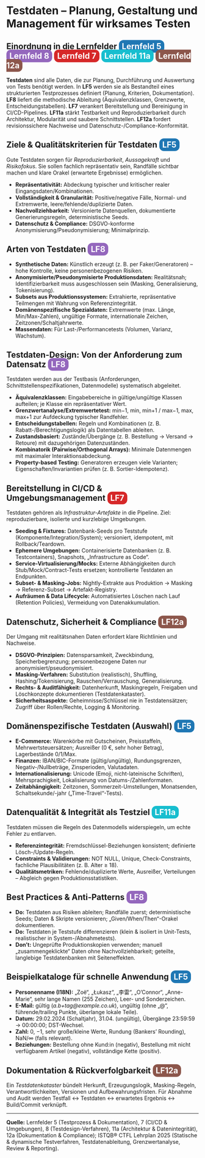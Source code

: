 <h1>Testdaten – Planung, Gestaltung und Management für wirksames Testen</h1>

<h2>
  Einordnung in die Lernfelder
  <span style="background-color:#1f77b4; color:white; padding:4px 8px; border-radius:12px;">Lernfeld 5</span>
  <span style="background-color:#9467bd; color:white; padding:4px 8px; border-radius:12px;">Lernfeld 8</span>
  <span style="background-color:#d62728; color:white; padding:4px 8px; border-radius:12px;">Lernfeld 7</span>
  <span style="background-color:#17becf; color:white; padding:4px 8px; border-radius:12px;">Lernfeld 11a</span>
  <span style="background-color:#8c564b; color:white; padding:4px 8px; border-radius:12px;">Lernfeld 12a</span>
</h2>
<p><strong>Testdaten</strong> sind alle Daten, die zur Planung, Durchführung und Auswertung von Tests benötigt werden. In <strong>LF5</strong> werden sie als Bestandteil eines strukturierten Testprozesses definiert (Planung, Kriterien, Dokumentation). <strong>LF8</strong> liefert die methodische Ableitung (Äquivalenzklassen, Grenzwerte, Entscheidungstabellen). <strong>LF7</strong> verankert Bereitstellung und Bereinigung in CI/CD-Pipelines. <strong>LF11a</strong> stärkt Testbarkeit und Reproduzierbarkeit durch Architektur, Modularität und saubere Schnittstellen. <strong>LF12a</strong> fordert revisionssichere Nachweise und Datenschutz-/Compliance-Konformität.</p>

<h2>
  Ziele &amp; Qualitätskriterien für Testdaten
  <span style="background-color:#1f77b4; color:white; padding:4px 8px; border-radius:12px;">LF5</span>
</h2>
<p>Gute Testdaten sorgen für <em>Reproduzierbarkeit</em>, <em>Aussagekraft</em> und <em>Risikofokus</em>. Sie sollen fachlich repräsentativ sein, Randfälle sichtbar machen und klare Orakel (erwartete Ergebnisse) ermöglichen.</p>
<ul>
  <li><strong>Repräsentativität:</strong> Abdeckung typischer und kritischer realer Eingangsdaten/Kombinationen.</li>
  <li><strong>Vollständigkeit &amp; Granularität:</strong> Positive/negative Fälle, Normal- und Extremwerte, leere/fehlende/duplizierte Daten.</li>
  <li><strong>Nachvollziehbarkeit:</strong> Versionierte Datenquellen, dokumentierte Generierungsregeln, deterministische Seeds.</li>
  <li><strong>Datenschutz &amp; Compliance:</strong> DSGVO-konforme Anonymisierung/Pseudonymisierung; Minimalprinzip.</li>
</ul>

<h2>
  Arten von Testdaten
  <span style="background-color:#9467bd; color:white; padding:4px 8px; border-radius:12px;">LF8</span>
</h2>
<ul>
  <li><strong>Synthetische Daten:</strong> Künstlich erzeugt (z. B. per Faker/Generatoren) – hohe Kontrolle, keine personenbezogenen Risiken.</li>
  <li><strong>Anonymisierte/Pseudonymisierte Produktionsdaten:</strong> Realitätsnah; Identifizierbarkeit muss ausgeschlossen sein (Masking, Generalisierung, Tokenisierung).</li>
  <li><strong>Subsets aus Produktionssystemen:</strong> Extrahierte, repräsentative Teilmengen mit Wahrung von Referenzintegrität.</li>
  <li><strong>Domänenspezifische Spezialdaten:</strong> Extremwerte (max. Länge, Min/Max-Zahlen), ungültige Formate, internationale Zeichen, Zeitzonen/Schaltjahrwerte.</li>
  <li><strong>Massendaten:</strong> Für Last-/Performancetests (Volumen, Varianz, Wachstum).</li>
</ul>

<h2>
  Testdaten-Design: Von der Anforderung zum Datensatz
  <span style="background-color:#9467bd; color:white; padding:4px 8px; border-radius:12px;">LF8</span>
</h2>
<p>Testdaten werden aus der Testbasis (Anforderungen, Schnittstellenspezifikationen, Datenmodelle) systematisch abgeleitet.</p>
<ul>
  <li><strong>Äquivalenzklassen:</strong> Eingabebereiche in gültige/ungültige Klassen aufteilen; je Klasse ein repräsentativer Wert.</li>
  <li><strong>Grenzwertanalyse/Extremwertetest:</strong> min−1, min, min+1 / max−1, max, max+1 zur Aufdeckung typischer Randfehler.</li>
  <li><strong>Entscheidungstabellen:</strong> Regeln und Kombinationen (z. B. Rabatt-/Berechtigungslogik) als Datentabellen ableiten.</li>
  <li><strong>Zustandsbasiert:</strong> Zustände/Übergänge (z. B. Bestellung → Versand → Retoure) mit dazugehörigen Datenzuständen.</li>
  <li><strong>Kombinatorik (Pairwise/Orthogonal Arrays):</strong> Minimale Datenmengen mit maximaler Interaktionsabdeckung.</li>
  <li><strong>Property-based Testing:</strong> Generatoren erzeugen viele Varianten; Eigenschaften/Invariantien prüfen (z. B. Sortier-Idempotenz).</li>
</ul>

<h2>
  Bereitstellung in CI/CD &amp; Umgebungsmanagement
  <span style="background-color:#d62728; color:white; padding:4px 8px; border-radius:12px;">LF7</span>
</h2>
<p>Testdaten gehören als <em>Infrastruktur-Artefakte</em> in die Pipeline. Ziel: reproduzierbare, isolierte und kurzlebige Umgebungen.</p>
<ul>
  <li><strong>Seeding &amp; Fixtures:</strong> Datenbank-Seeds pro Teststufe (Komponente/Integration/System); versioniert, idempotent, mit Rollback/Teardown.</li>
  <li><strong>Ephemere Umgebungen:</strong> Containerisierte Datenbanken (z. B. Testcontainers), Snapshots, „Infrastructure as Code“.</li>
  <li><strong>Service-Virtualisierung/Mocks:</strong> Externe Abhängigkeiten durch Stub/Mock/Contract-Tests ersetzen; kontrollierte Testdaten an Endpunkten.</li>
  <li><strong>Subset- &amp; Masking-Jobs:</strong> Nightly-Extrakte aus Produktion → Masking → Referenz-Subset → Artefakt-Registry.</li>
  <li><strong>Aufräumen &amp; Data Lifecycle:</strong> Automatisiertes Löschen nach Lauf (Retention Policies), Vermeidung von Datenakkumulation.</li>
</ul>

<h2>
  Datenschutz, Sicherheit &amp; Compliance
  <span style="background-color:#8c564b; color:white; padding:4px 8px; border-radius:12px;">LF12a</span>
</h2>
<p>Der Umgang mit realitätsnahen Daten erfordert klare Richtlinien und Nachweise.</p>
<ul>
  <li><strong>DSGVO-Prinzipien:</strong> Datensparsamkeit, Zweckbindung, Speicherbegrenzung; personenbezogene Daten nur anonymisiert/pseudonymisiert.</li>
  <li><strong>Masking-Verfahren:</strong> Substitution (realistisch), Shuffling, Hashing/Tokenisierung, Rauschen/Verrauschung, Generalisierung.</li>
  <li><strong>Rechts- &amp; Auditfähigkeit:</strong> Datenherkunft, Maskingregeln, Freigaben und Löschkonzepte dokumentieren (Testdatenkataster).</li>
  <li><strong>Sicherheitsaspekte:</strong> Geheimnisse/Schlüssel nie in Testdatensätzen; Zugriff über Rollen/Rechte, Logging &amp; Monitoring.</li>
</ul>

<h2>
  Domänenspezifische Testdaten (Auswahl)
  <span style="background-color:#1f77b4; color:white; padding:4px 8px; border-radius:12px;">LF5</span>
</h2>
<ul>
  <li><strong>E-Commerce:</strong> Warenkörbe mit Gutscheinen, Preisstaffeln, Mehrwertsteuersätzen; Ausreißer (0 €, sehr hoher Betrag), Lagerbestände 0/1/Max.</li>
  <li><strong>Finanzen:</strong> IBAN/BIC-Formate (gültig/ungültig), Rundungsgrenzen, Negativ-/Nullbeträge, Zinsperioden, Valutadaten.</li>
  <li><strong>Internationalisierung:</strong> Unicode (Emoji, nicht-lateinische Schriften), Mehrsprachigkeit, Lokalisierung von Datums-/Zahlenformaten.</li>
  <li><strong>Zeitabhängigkeit:</strong> Zeitzonen, Sommerzeit-Umstellungen, Monatsenden, Schaltsekunde/-jahr („Time-Travel“-Tests).</li>
</ul>

<h2>
  Datenqualität &amp; Integrität als Testziel
  <span style="background-color:#17becf; color:white; padding:4px 8px; border-radius:12px;">LF11a</span>
</h2>
<p>Testdaten müssen die Regeln des Datenmodells widerspiegeln, um echte Fehler zu entlarven.</p>
<ul>
  <li><strong>Referenzintegrität:</strong> Fremdschlüssel-Beziehungen konsistent; definierte Lösch-/Update-Regeln.</li>
  <li><strong>Constraints &amp; Validierungen:</strong> NOT NULL, Unique, Check-Constraints, fachliche Plausibilitäten (z. B. Alter ≥ 18).</li>
  <li><strong>Qualitätsmetriken:</strong> Fehlende/duplizierte Werte, Ausreißer, Verteilungen – Abgleich gegen Produktionsstatistiken.</li>
</ul>

<h2>
  Best Practices &amp; Anti-Patterns
  <span style="background-color:#9467bd; color:white; padding:4px 8px; border-radius:12px;">LF8</span>
</h2>
<ul>
  <li><strong>Do:</strong> Testdaten aus Risiken ableiten; Randfälle zuerst; deterministische Seeds; Daten &amp; Skripte versionieren; „Given/When/Then“-Orakel dokumentieren.</li>
  <li><strong>Do:</strong> Testdaten je Teststufe differenzieren (klein &amp; isoliert in Unit-Tests, realistischer in System-/Abnahmetests).</li>
  <li><strong>Don’t:</strong> Ungeprüfte Produktionskopien verwenden; manuell „zusammengeklickte“ Daten ohne Nachvollziehbarkeit; geteilte, langlebige Testdatenbanken mit Seiteneffekten.</li>
</ul>

<h2>
  Beispielkataloge für schnelle Anwendung
  <span style="background-color:#1f77b4; color:white; padding:4px 8px; border-radius:12px;">LF5</span>
</h2>
<ul>
  <li><strong>Personenname (I18N):</strong> „Zoë“, „Łukasz“, „李雷“, „O’Connor“, „Anne-Marie“, sehr lange Namen (255 Zeichen), Leer- und Sonderzeichen.</li>
  <li><strong>E-Mail:</strong> gültig (<em>a.b+tag@example.co.uk</em>), ungültig (ohne „@“, führende/trailing Punkte, überlange lokale Teile).</li>
  <li><strong>Datum:</strong> 29.02.2024 (Schaltjahr), 31.04. (ungültig), Übergänge 23:59:59 → 00:00:00; DST-Wechsel.</li>
  <li><strong>Zahl:</strong> 0, −1, sehr große/kleine Werte, Rundung (Bankers’ Rounding), NaN/∞ (falls relevant).</li>
  <li><strong>Beziehungen:</strong> Bestellung ohne Kund:in (negativ), Bestellung mit nicht verfügbarem Artikel (negativ), vollständige Kette (positiv).</li>
</ul>

<h2>
  Dokumentation &amp; Rückverfolgbarkeit
  <span style="background-color:#8c564b; color:white; padding:4px 8px; border-radius:12px;">LF12a</span>
</h2>
<p>Ein <em>Testdatenkataster</em> bündelt Herkunft, Erzeugungslogik, Masking-Regeln, Verantwortlichkeiten, Versionen und Aufbewahrungsfristen. Für Abnahme und Audit werden Testfall ↔ Testdaten ↔ erwartetes Ergebnis ↔ Build/Commit verknüpft.</p>

<hr/>
<p><strong>Quelle:</strong> Lernfelder 5 (Testprozess &amp; Dokumentation), 7 (CI/CD &amp; Umgebungen), 8 (Testdesign-Verfahren), 11a (Architektur &amp; Datenintegrität), 12a (Dokumentation &amp; Compliance); ISTQB® CTFL Lehrplan 2025 (Statische &amp; dynamische Testverfahren, Testdatenableitung, Grenzwertanalyse, Review &amp; Reporting).</p>
